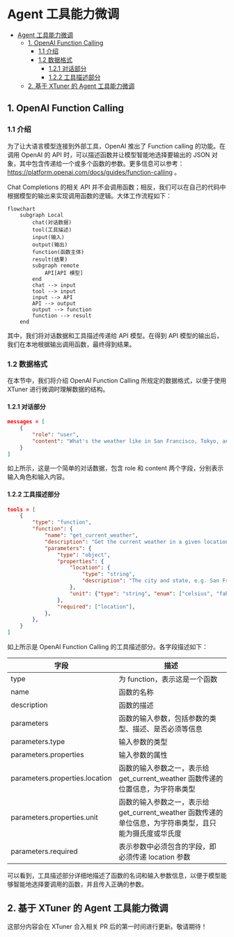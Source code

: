 # Agent 工具能力微调

- [Agent 工具能力微调](#agent-工具能力微调)
  - [1. OpenAI Function Calling](#1-openai-function-calling)
    - [1.1 介绍](#11-介绍)
    - [1.2 数据格式](#12-数据格式)
      - [1.2.1 对话部分](#121-对话部分)
      - [1.2.2 工具描述部分](#122-工具描述部分)
  - [2. 基于 XTuner 的 Agent 工具能力微调](#2-基于-xtuner-的-agent-工具能力微调)

## 1. OpenAI Function Calling

### 1.1 介绍

为了让大语言模型连接到外部工具，OpenAI 推出了 Function calling 的功能。在 调用 OpenAI 的 API 时，可以描述函数并让模型智能地选择要输出的 JSON 对象，其中包含传递给一个或多个函数的参数。更多信息可以参考：https://platform.openai.com/docs/guides/function-calling 。

Chat Completions 的相关 API 并不会调用函数；相反，我们可以在自己的代码中根据模型的输出来实现调用函数的逻辑。大体工作流程如下：

```mermaid
flowchart
    subgraph Local
        chat(对话数据)
        tool(工具描述)
        input(输入)
        output(输出)
        function(函数主体)
        result(结果)
        subgraph remote
            API[API 模型]
        end
        chat --> input
        tool --> input
        input --> API
        API --> output
        output --> function
        function --> result
    end
```

其中，我们将对话数据和工具描述传递给 API 模型。在得到 API 模型的输出后，我们在本地根据输出调用函数，最终得到结果。

### 1.2 数据格式

在本节中，我们将介绍 OpenAI Function Calling 所规定的数据格式，以便于使用 XTuner 进行微调时理解数据的结构。

#### 1.2.1 对话部分

```json
messages = [
    {
        "role": "user",
        "content": "What's the weather like in San Francisco, Tokyo, and Paris?"
    }
]
```

如上所示，这是一个简单的对话数据，包含 role 和 content 两个字段，分别表示输入角色和输入内容。

#### 1.2.2 工具描述部分

```json
tools = [
    {
        "type": "function",
        "function": {
            "name": "get_current_weather",
            "description": "Get the current weather in a given location",
            "parameters": {
                "type": "object",
                "properties": {
                    "location": {
                        "type": "string",
                        "description": "The city and state, e.g. San Francisco, CA",
                    },
                    "unit": {"type": "string", "enum": ["celsius", "fahrenheit"]},
                },
                "required": ["location"],
            },
        },
    }
]
```

如上所示是 OpenAI Function Calling 的工具描述部分。各字段描述如下：

| 字段 | 描述 |
| --- | --- |
| type | 为 function，表示这是一个函数 |
| name | 函数的名称 |
| description | 函数的描述 |
| parameters | 函数的输入参数，包括参数的类型、描述、是否必须等信息 |
| parameters.type | 输入参数的类型 |
| parameters.properties | 输入参数的属性 |
| parameters.properties.location | 函数的输入参数之一，表示给 get_current_weather 函数传递的位置信息，为字符串类型 |
| parameters.properties.unit | 函数的输入参数之一，表示给 get_current_weather 函数传递的单位信息，为字符串类型，且只能为摄氏度或华氏度 |
| parameters.required | 表示参数中必须包含的字段，即必须传递 location 参数 |

可以看到，工具描述部分详细地描述了函数的名词和输入参数信息，以便于模型能够智能地选择要调用的函数，并且传入正确的参数。

## 2. 基于 XTuner 的 Agent 工具能力微调

这部分内容会在 XTuner 合入相关 PR 后的第一时间进行更新。敬请期待！